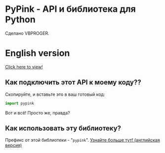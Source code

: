# PyPink - API и библиотека для **Python**
Сделано VBPROGER.
<br>
# English version
[Click here to view!](https://github.com/VBPROGER/pypink/blob/main/README.md)
<br>
## Как подключить этот API к моему коду??
Скопируйте, и вставьте это в ваш готовый код:
```python
import pypink
```
Вот и всё! Просто же, правда?
## Как использовать эту библиотеку?
Префикс от этой библиотеки - "`pypink`".
[Узнайте больше тут! (английская версия)](https://github.com/VBPROGER/pypink/blob/main/src/pypink_tester.py)
